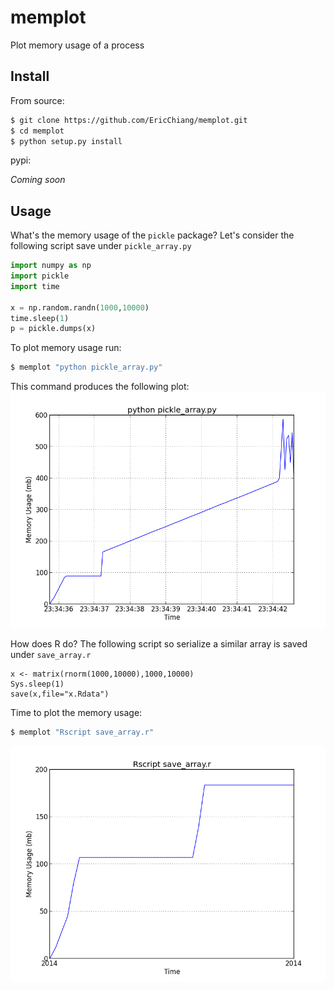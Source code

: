 memplot
=======

Plot memory usage of a process


Install
-------

From source:
```bash
$ git clone https://github.com/EricChiang/memplot.git
$ cd memplot
$ python setup.py install
```
pypi:

_Coming soon_

Usage
-----

What's the memory usage of the `pickle` package? Let's consider the following script save under `pickle_array.py`
```python
import numpy as np
import pickle
import time

x = np.random.randn(1000,10000)
time.sleep(1)
p = pickle.dumps(x)
```

To plot memory usage run:
```bash
$ memplot "python pickle_array.py"
```

This command produces the following plot:
![pickle an array](imgs/python_pickle_array.png)

How does R do? The following script so serialize a similar array is saved under `save_array.r`

```Rscript
x <- matrix(rnorm(1000,10000),1000,10000)
Sys.sleep(1)
save(x,file="x.Rdata")
```

Time to plot the memory usage:
```bash
$ memplot "Rscript save_array.r"
```

![save an array](imgs/r_save_array.png)
